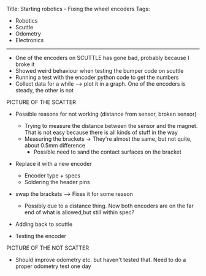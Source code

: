 Title: Starting robotics - Fixing the wheel encoders
Tags:

- Robotics
- Scuttle
- Odometry
- Electronics

---

- One of the encoders on SCUTTLE has gone bad, probably because I broke it
- Showed weird behaviour when testing the bumper code on scuttle
- Running a test with the encoder python code to get the numbers
- Collect data for a while --> plot it in a graph. One of the encoders is steady, the other is not

PICTURE OF THE SCATTER

- Possible reasons for not working (distance from sensor, broken sensor)
    + Trying to measure the distance between the sensor and the magnet. That is not easy because
    there is all kinds of stuff in the way
    + Measuring the brackets -> They're almost the same, but not quite, about 0.5mm difference
        * Possible need to sand the contact surfaces on the bracket
- Replace it with a new encoder
    + Encoder type + specs
    + Soldering the header pins
- swap the brackets --> Fixes it for some reason
    + Possibly due to a distance thing. Now both encoders are on the far end of what is allowed,but
      still within spec?

- Adding back to scuttle

- Testing the encoder

PICTURE OF THE NOT SCATTER

- Should improve odometry etc. but haven't tested that. Need to do a proper odometry test one day

